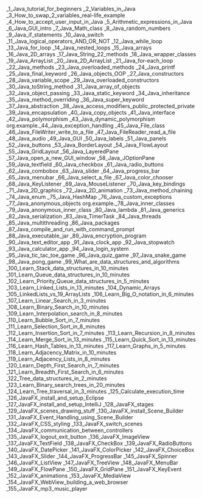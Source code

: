 _1_Java_tutorial_for_beginners
_2_Variables_in_Java
_3_How_to_swap_2_variables_real-life_example
_4_How_to_accept_user_input_in_Java
_5_Arithmetic_expressions_in_Java
_6_Java_GUI_intro
_7_Java_Math_class
_8_Java_random_numbers
_9_Java_if_statements
_10_Java_switch
_11_Java_logical_operators_AND_OR_NOT
_12_Java_while_loop
_13_Java_for_loop
_14_Java_nested_loops
_15_Java_arrays
_16_Java_2D_arrays
_17_Java_String_22_methods
_18_Java_wrapper_classes
_19_Java_ArrayList
_20_Java_2D_ArrayList
_21_Java_for-each_loop
_22_Java_methods
_23_Java_overloaded_methods
_24_Java_printf
_25_Java_final_keyword
_26_Java_objects_OOP
_27_Java_constructors
_28_Java_variable_scope
_29_Java_overloaded_constructors
_30_Java_toString_method
_31_Java_array_of_objects
_32_Java_object_passing
_33_Java_static_keyword
_34_Java_inheritance
_35_Java_method_overriding
_36_Java_super_keyword
_37_Java_abstraction
_38_Java_access_modifiers_public_protected_private
_39_Java_encapsulation
_40_Java_copy_objects
_41_Java_interface
_42_Java_polymorphism
_43_Java_dynamic_polymorphism
org.example._44_Java_exception_handling
_45_Java_File_class
_46_Java_FileWriter_write_to_a_file
_47_Java_FileReader_read_a_file
_48_Java_audio
_49_Java_GUI
_50_Java_labels
_51_Java_panels
_52_Java_buttons
_53_Java_BorderLayout
_54_Java_FlowLayout
_55_Java_GridLayout
_56_Java_LayeredPane
_57_Java_open_a_new_GUI_window
_58_Java_JOptionPane
_59_Java_textfield
_60_Java_checkbox
_61_Java_radio_buttons
_62_Java_combobox
_63_Java_slider
_64_Java_progress_bar
_65_Java_menubar
_66_Java_select_a_file
_67_Java_color_chooser
_68_Java_KeyListener
_69_Java_MouseListener
_70_Java_key_bindings
_71_Java_2D_graphics
_72_Java_2D_animation
_73_Java_method_chaining
_74_Java_enum
_75_Java_HashMap
_76_Java_custom_exceptions
_77_Java_anonymous_objects
org.example._78_Java_inner_classes
_79_Java_anonymous_inner_class
_80_Java_lambda
_81_Java_generics
_82_Java_serialization
_83_Java_TimerTask
_84_Java_threads
_85_Java_multithreading
_86_Java_packages
_87_Java_compile_and_run_with_command_prompt
_88_Java_executable_jar
_89_Java_encryption_program
_90_Java_text_editor_app
_91_Java_clock_app
_92_Java_stopwatch
_93_Java_calculator_app
_94_Java_login_system
_95_Java_tic_tac_toe_game
_96_Java_quiz_game
_97_Java_snake_game
_98_Java_pong_game
_99_What_are_data_structures_and_algorithms
_100_Learn_Stack_data_structures_in_10_minutes
_101_Learn_Queue_data_structures_in_10_minutes
_102_Learn_Priority_Queue_data_structures_in_5_minutes
_103_Learn_Linked_Lists_in_13_minutes
_104_Dynamic_Arrays
_105_LinkedLists_vs_19_ArrayLists
_106_Learn_Big_O_notation_in_6_minutes
_107_Learn_Linear_Search_in_3_minutes
_108_Learn_Binary_Search_in_10_minutes
_109_Learn_Interpolation_search_in_8_minutes
_110_Learn_Bubble_Sort_in_7_minutes
_111_Learn_Selection_Sort_in_8_minutes
_112_Learn_Insertion_Sort_in_7_minutes
_113_Learn_Recursion_in_8_minutes
_114_Learn_Merge_Sort_in_13_minutes
_115_Learn_Quick_Sort_in_13_minutes
_116_Learn_Hash_Tables_in_13_minutes
_117_Learn_Graphs_in_5_minutes
_118_Learn_Adjacency_Matrix_in_10_minutes
_119_Learn_Adjacency_Lists_in_8_minutes
_120_Learn_Depth_First_Search_in_7_minutes
_121_Learn_Breadth_First_Search_in_6_minutes
_122_Tree_data_structures_in_2_minutes
_123_Learn_Binary_search_trees_in_20_minutes
_124_Learn_Tree_traversal_in_3_minutes
_125_Calculate_execution_time
_126_JavaFX_install_and_setup_Eclipse
_127_JavaFX_install_and_setup_IntelliJ
_128_JavaFX_stages
_129_JavaFX_scenes_drawing_stuff
_130_JavaFX_install_Scene_Builder
_131_JavaFX_Event_Handling_using_Scene_Builder
_132_JavaFX_CSS_styling
_133_JavaFX_switch_scenes
_134_JavaFX_communication_between_controllers
_135_JavaFX_logout_exit_button
_136_JavaFX_ImageView
_137_JavaFX_TextField
_138_JavaFX_CheckBox
_139_JavaFX_RadioButtons
_140_JavaFX_DatePicker
_141_JavaFX_ColorPicker
_142_JavaFX_ChoiceBox
_143_JavaFX_Slider
_144_JavaFX_ProgressBar
_145_JavaFX_Spinner
_146_JavaFX_ListView
_147_JavaFX_TreeView
_148_JavaFX_MenuBar
_149_JavaFX_FlowPane
_150_JavaFX_GridPane
_151_JavaFX_KeyEvent
_152_JavaFX_animations
_153_JavaFX_MediaView
_154_JavaFX_WebView_building_a_web_browser
_155_JavaFX_mp3_music_player